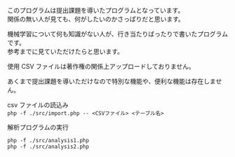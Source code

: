 このプログラムは提出課題を導いたプログラムとなっています。  
関係の無い人が見ても、何がしたいのかさっぱりだと思います。  

機械学習について何も知識がない人が、行き当たりばったりで書いたプログラムです。  
参考までに見ていただけたらと思います。  

使用 CSV ファイルは著作権の関係上アップロードしておりません。  


あくまで提出課題を導いただけなので特別な機能や、便利な機能は存在しません。  

csv ファイルの読込み  
`php -f ./src/import.php -- <CSVファイル> <テーブル名>`  

解析プログラムの実行  

    php -f ./src/analysis1.php  
    php -f ./src/analysis2.php  

